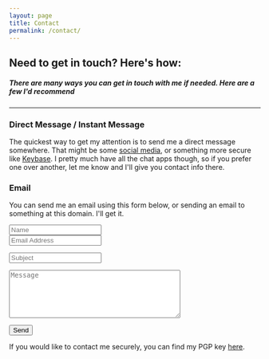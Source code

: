 ```yaml
---
layout: page
title: Contact
permalink: /contact/
---
```


## Need to get in touch? Here's how:
##### There are many ways you can get in touch with me if needed. Here are a few I'd recommend

-----------------

### Direct Message / Instant Message

The quickest way to get my attention is to send me a direct message somewhere. That might be
some [social media](https://twitter.com/zmknox), or something more secure like [<i class="fa fa-key"></i> Keybase](https://keybase.io/zmknox). I pretty much have all the chat apps though,
so if you prefer one over another, let me know and I'll give you contact info there.

### Email

You can send me an email using this form below, or sending an email to something at this domain. I'll get it.

<form action="https://formspree.io/form@zachknox.com" method="POST">
    <div class="form-row">
        <div class="form-group col-sm-6">
            <input class="form-control form-control-lg contact-form" type="text" name="name" placeholder="Name">
        </div>
        <div class="form-group col-sm-6">
            <input class="form-control form-control-lg contact-form" type="email" name="_replyto" placeholder="Email Address">
        </div>
    </div>
    <p><input class="form-control form-control-lg contact-form" type="text" name="_subject" placeholder="Subject"></p>
    <p><textarea class="form-control contact-form" name="contents" placeholder="Message" cols="40" rows="6"></textarea></p>
    <p><input class="btn btn-primary btn-lg" name="submit" type="submit" value="Send" /></p>
</form>


If you would like to contact me securely, you can find my PGP key <a href="/pgp.html">here</a>.
